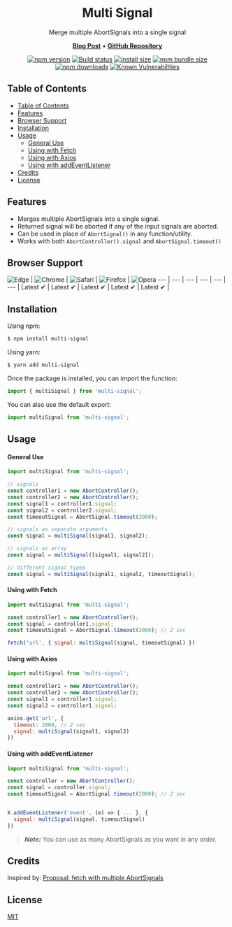 <h1 align="center">
   <b>
        Multi Signal<br>
    </b>
</h1>

<p align="center">Merge multiple AbortSignals into a single signal</p>

<p align="center">
    <a href="https://dev.to/rashidshamloo/adding-timeout-to-fetch-typescriptreact-5apf"><b>Blog Post</b></a> •
    <a href="https://github.com/rashidshamloo/multi-signal"><b>GitHub Repository</b></a>
</p>

<div align="center">

[![npm version](https://img.shields.io/npm/v/multi-signal.svg?style=flat-square)](https://www.npmjs.org/package/axios)
[![Build status](https://img.shields.io/github/actions/workflow/status/rashidshamloo/multi-signal/ci.yml?branch=main&label=CI&logo=github&style=flat-square)](https://github.com/rashidshamloo/multi-signal/actions/workflows/ci.yaml)
[![install size](https://img.shields.io/badge/dynamic/json?url=https://packagephobia.com/v2/api.json?p=multi-signal&query=$.install.pretty&label=install%20size&style=flat-square)](https://packagephobia.now.sh/result?p=multi-signal)
[![npm bundle size](https://img.shields.io/bundlephobia/minzip/multi-signal?style=flat-square)](https://bundlephobia.com/package/multi-signal@latest)
[![npm downloads](https://img.shields.io/npm/dm/multi-signal.svg?style=flat-square)](https://npm-stat.com/charts.html?package=multi-signal)
[![Known Vulnerabilities](https://snyk.io/test/npm/multi-signal/badge.svg)](https://snyk.io/test/npm/multi-signal)
</div>

## Table of Contents

- [Table of Contents](#table-of-contents)
- [Features](#features)
- [Browser Support](#browser-support)
- [Installation](#installation)
- [Usage](#usage)
    - [General Use](#general-use)
    - [Using with Fetch](#using-with-fetch)
    - [Using with Axios](#using-with-axios)
    - [Using with addEventListener](#using-with-addeventlistener)
- [Credits](#credits)
- [License](#license)

## Features

- Merges multiple AbortSignals into a single signal.
- Returned signal will be aborted if any of the input signals are aborted.
- Can be used in place of `AbortSignal()` in any function/utility.
- Works with both `AbortController().signal` and `AbortSignal.timeout()`

## Browser Support

![Edge](https://raw.githubusercontent.com/alrra/browser-logos/main/src/edge/edge_48x48.png) | ![Chrome](https://raw.githubusercontent.com/alrra/browser-logos/main/src/chrome/chrome_48x48.png) | ![Safari](https://raw.githubusercontent.com/alrra/browser-logos/main/src/safari/safari_48x48.png) | ![Firefox](https://raw.githubusercontent.com/alrra/browser-logos/main/src/firefox/firefox_48x48.png) | ![Opera](https://raw.githubusercontent.com/alrra/browser-logos/main/src/opera/opera_48x48.png)
--- | --- | --- | --- | --- | --- |
Latest ✔ | Latest ✔ | Latest ✔ | Latest ✔ | Latest ✔ |

## Installation

Using npm:

```bash
$ npm install multi-signal
```

Using yarn:

```bash
$ yarn add multi-signal
```

Once the package is installed, you can import the function:

```js
import { multiSignal } from 'multi-signal';
```

You can also use the default export:

```js
import multiSignal from 'multi-signal';
````

## Usage

#### General Use
```js
import multiSignal from 'multi-signal';

// signals
const controller1 = new AbortController();
const controller2 = new AbortController();
const signal1 = controller1.signal;
const signal2 = controller2.signal;
const timeoutSignal = AbortSignal.timeout(2000);

// signals as separate arguments
const signal = multiSignal(signal1, signal2);

// signals as array
const signal = multiSignal([signal1, signal2]);

// different signal types
const signal = multiSignal(signal1, signal2, timeoutSignal);
```

#### Using with Fetch
```js
import multiSignal from 'multi-signal';

const controller1 = new AbortController();
const signal = controller1.signal;
const timeoutSignal = AbortSignal.timeout(2000); // 2 sec

fetch('url', { signal: multiSignal(signal, timeoutSignal) })
```
#### Using with Axios
```js
import multiSignal from 'multi-signal';

const controller1 = new AbortController();
const controller2 = new AbortController();
const signal1 = controller1.signal;
const signal2 = controller1.signal;

axios.get('url', {
  timeout: 2000, // 2 sec
  signal: multiSignal(signal1, signal2)
})
```

#### Using with addEventListener
```js
import multiSignal from 'multi-signal';

const controller = new AbortController();
const signal = controller.signal;
const timeoutSignal = AbortSignal.timeout(2000); // 2 sec


X.addEventListener('event', (e) => { ... }, {
  signal: multiSignal(signal, timeoutSignal)
})
```

> **_Note:_** You can use as many AbortSignals as you want in any order.

## Credits

Inspired by: [Proposal: fetch with multiple AbortSignals](https://github.com/whatwg/fetch/issues/905)

## License

[MIT](LICENSE)